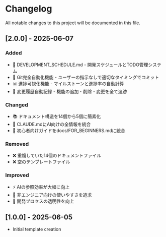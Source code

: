 # Changelog
All notable changes to this project will be documented in this file.

## [2.0.0] - 2025-06-07

### Added
- 📅 DEVELOPMENT_SCHEDULE.md - 開発スケジュールとTODO管理システム
- 🤖 Git完全自動化機能 - ユーザーの指示なしで適切なタイミングでコミット
- 📊 進捗可視化機能 - マイルストーンと進捗率の自動計算
- 📝 変更履歴自動記録 - 機能の追加・削除・変更を全て追跡

### Changed
- 📚 ドキュメント構造を14個から5個に簡素化
- 🔧 CLAUDE.mdにAI向けの全情報を統合
- 📖 初心者向けガイドをdocs/FOR_BEGINNERS.mdに統合

### Removed
- ❌ 重複していた14個のドキュメントファイル
- ❌ 空のテンプレートファイル

### Improved
- ⚡ AIの参照効率が大幅に向上
- 🎯 非エンジニア向けの使いやすさを追求
- 🔄 開発プロセスの透明性を向上

## [1.0.0] - 2025-06-05
- Initial template creation